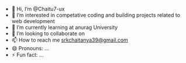 - 👋 Hi, I’m @Chaitu7-ux
- 👀 I’m interested in competative coding and building projects related to web development 
- 🌱 I’m currently learning at anurag University 
- 💞️ I’m looking to collaborate on 
- 📫 How to reach me srkchaitanya39@gmail.com
- 😄 Pronouns: ...
- ⚡ Fun fact: ...

<!---
Chaitu7-ux/Chaitu7-ux is a ✨ special ✨ repository because its `README.md` (this file) appears on your GitHub profile.
You can click the Preview link to take a look at your changes.
--->
